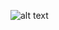 ![alt text](https://user-images.githubusercontent.com/35044053/151067684-75d319ec-dc35-4e43-8ada-1577c257887d.png)
